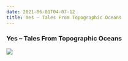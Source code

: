 ```yaml
---
date: 2021-06-01T04-07-12
title: Yes – Tales From Topographic Oceans
---
```

### Yes – Tales From Topographic Oceans
[1]: https://www.discogs.com/release/476248

[![](https://img.discogs.com/5fErfyKw24WMHkSdV5N0Fl126cY=/fit-in/600x571/filters:strip_icc():format(jpeg):mode_rgb():quality(90)/discogs-images/R-476248-1177209285.jpeg.jpg)][1]
